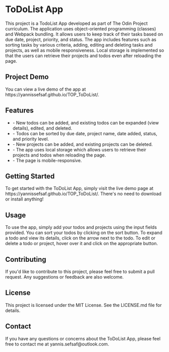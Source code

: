 <h1>ToDoList App</h1>
<p>This project is a TodoList App developed as part of The Odin Project curriculum. The application uses object-oriented programming (classes) and Webpack bundling. It allows users to keep track of their tasks based on due date, project, priority, and status. The app includes features such as sorting tasks by various criteria, adding, editing and deleting tasks and projects, as well as mobile responsiveness. Local storage is implemented so that the users can retrieve their projects and todos even after reloading the page.</p>

<h2>Project Demo</h2>
<p>You can view a live demo of the app at https://yannissefsaf.github.io/TOP_ToDoList/.</p>

<h2>Features</h2>
<ul>
<li>- New todos can be added, and existing todos can be expanded (view details), edited, and deleted.</li>
<li>- Todos can be sorted by due date, project name, date added, status, and priority level.</li>
<li>- New projects can be added, and existing projects can be deleted.</li>
<li>- The app uses local storage  which allows users to retrieve their projects and todos when reloading the page.</li>
<li>- The page is mobile-responsive.</li>
</ul>

<h2>Getting Started</h2>
<p>To get started with the ToDoList App, simply visit the live demo page at https://yannissefsaf.github.io/TOP_ToDoList/. There's no need to download or install anything!</p>

<h2>Usage</h2>
<p>To use the app, simply add your todos and projects using the input fields provided. You can sort your todos by clicking on the sort button. To expand a todo and view its details, click on the arrow next to the todo. To edit or delete a todo or project, hover over it and click on the appropriate button.</p>

<h2>Contributing</h2>
<p>If you'd like to contribute to this project, please feel free to submit a pull request. Any suggestions or feedback are also welcome.</p>

<h2>License</h2>
<p>This project is licensed under the MIT License. See the LICENSE.md file for details.</p>

<h2>Contact</h2>
<p>If you have any questions or concerns about the ToDoList App, please feel free to contact me at yannis.sefsaf@outlook.com.</p>
